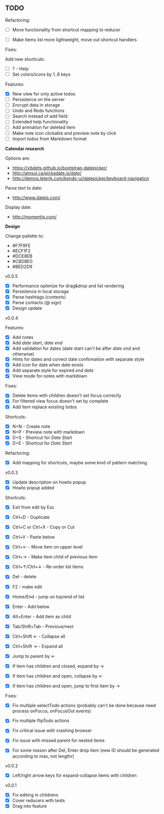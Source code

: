 TODO
----



Refactoring:

 - [ ] Move functionality from shortcut mapping to reducer
 - [ ] Make Items list more lightweight, move out shortcut handlers


Fixes:


Add new shortcuts:

 - [ ] ? - Help
 - [ ] Set colors/icons by 1..6 keys

Features:

 - [X] New view for only active todos
 - [ ] Persistence on the server
 - [ ] Encrypt data in storage
 - [ ] Undo and Redo functions
 - [ ] Search instead of add field
 - [ ] Extended help functionality
 - [ ] Add animation for deleted item
 - [ ] Make note icon clickable and preview note by click
 - [ ] Import todos from Markdown format

__Calendar research__

 Options are:

   - https://vitalets.github.io/bootstrap-datepicker/
   - http://amsul.ca/pickadate.js/date/
   - http://demos.telerik.com/kendo-ui/datepicker/keyboard-navigation

 Parse text to date:
  - http://www.datejs.com/

 Display date:
  - http://momentjs.com/

__Design__

 Change pallette to:
  - #F7F9FE
  - #ECF1F2
  - #DCE8EB
  - #CBDBE0
  - #BED2D9

v0.0.5

 - [X] Performance optimize for drag&drop and list rendering
 - [X] Persistence in local storage
 - [X] Parse hashtags (contexts)
 - [X] Parse contacts (@ sign)
 - [X] Design update

v0.0.4

Features:

 - [X] Add notes
 - [X] Add _date start_, _date end_
 - [X] Add validation for dates (date start can't be after _date end_ and otherwise)
 - [X] Hints for dates and correct date confirmation with separate style
 - [X] Add icon for date when date exists
 - [X] Add separate style for expired _end date_
 - [X] View mode for notes with markdown

Fixes:

 - [X] Delete items with children doesn't set focus correctly
 - [X] For filtered view focus doesn't set by complete
 - [X] Add item replace existing todos

Shortcuts:

 - [X] N+N - Create note
 - [X] N+P - Preview note with markdown
 - [X] D+S - Shortcut for _Date Start_
 - [X] D+E - Shortcut for _Date Start_

Refactoring:

 - [X] Add mapping for shortcuts, maybe some kind of pattern matching

v0.0.3

 - [X] Update description on howto popup
 - [X] Howto popup added

Shortcuts:

 - [X] Exit from edit by Esc
 - [X] Ctrl+D - Duplicate
 - [X] Ctrl+C or Ctrl+X - Copy or Cut
 - [X] Ctrl+V - Paste below
 - [X] Ctrl+← - Move item on upper level
 - [X] Ctrl+→ - Make item child of previous item
 - [X] Ctrl+↑/Ctrl+↓ - Re-order list items
 - [X] Del - delete
 - [X] F2 - make edit
 - [X] Home/End - jump on top/end of list
 - [X] Enter - Add below
 - [X] Alt+Enter - Add item as child
 - [X] Tab/Shift+Tab - Previous/next
 - [X] Ctrl+Shift ← - Collapse all
 - [X] Ctrl+Shift → - Expand all
 - [X] Jump to parent by ←
 - [X] If item has children and closed, expand by →
 - [X] If item has children and open, collapse by ←
 - [X] If item has children and open, jump to first item by →


Fixes:

 - [X] Fix multiple selectTodo actions (probably can't be done because need process onFocus, onFocusOut events)
 - [X] Fix multiple flipTodo actions
 - [X] Fix critical issue with crashing browser
 - [X] Fix issue with missed parent for nested items
 - [X] For some reason after Del, Enter drop item (new ID should be generated according to max, not lengthr)


v0.0.2

 - [X] Left/right arrow keys for expand-collapse items with children


v0.0.1

 - [X] Fix editing in childrens
 - [X] Cover reducers with tests
 - [X] Drag into feature
